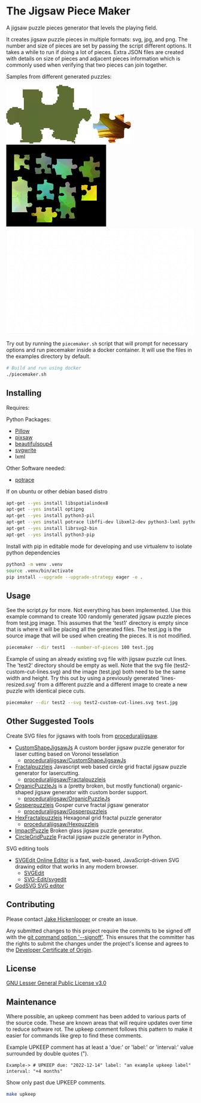 # The Jigsaw Piece Maker

A jigsaw puzzle pieces generator that levels the playing field.

It creates jigsaw puzzle pieces in multiple formats: svg, jpg, and png.  The
number and size of pieces are set by passing the script different options.  It
takes a while to run if doing a lot of pieces.  Extra JSON files are created
with details on size of pieces and adjacent pieces information which is commonly
used when verifying that two pieces can join together.

Samples from different generated puzzles:

![generated piece](docs/0.png)
![generated piece](docs/3.png)
![sample](docs/sample-pieces.png)
![generated piece cut example](docs/generated-piece-cut-example.svg)

Try out by running the `piecemaker.sh` script that will prompt for necessary options
and run piecemaker inside a docker container. It will use the files in the examples
directory by default.

```bash
# Build and run using docker
./piecemaker.sh
```

## Installing

Requires:

Python Packages:

* [Pillow](http://github.com/python-imaging/Pillow)
* [pixsaw](http://github.com/jkenlooper/pixsaw)
* [beautifulsoup4](http://www.crummy.com/software/BeautifulSoup/bs4/)
* [svgwrite](https://pypi.python.org/pypi/svgwrite)
* lxml

Other Software needed:

* [potrace](http://potrace.sourceforge.net/)

If on ubuntu or other debian based distro

```bash
apt-get --yes install libspatialindex8
apt-get --yes install optipng
apt-get --yes install python3-pil
apt-get --yes install potrace libffi-dev libxml2-dev python3-lxml python3-xcffib
apt-get --yes install librsvg2-bin
apt-get --yes install python3-pip
```


Install with pip in editable mode for developing and use virtualenv to isolate
python dependencies

```bash
python3 -m venv .venv
source .venv/bin/activate
pip install --upgrade --upgrade-strategy eager -e .
```


## Usage

See the script.py for more.  Not everything has been implemented. Use this
example command to create 100 randomly generated jigsaw puzzle pieces from
test.jpg image. This assumes that the 'test1' directory is empty since that is
where it will be placing all the generated files.  The test.jpg is the source
image that will be used when creating the pieces.  It is not modified.

```bash
piecemaker --dir test1  --number-of-pieces 100 test.jpg
```

Example of using an already existing svg file with jigsaw puzzle cut lines. The
'test2' directory should be empty as well. Note that the svg file
(test2-custom-cut-lines.svg) and the image (test.jpg) both need to be the same
width and height. Try this out by using a previously generated
'lines-resized.svg' from a different puzzle and a different image to create
a new puzzle with identical piece cuts.

```bash
piecemaker --dir test2 --svg test2-custom-cut-lines.svg test.jpg
```

## Other Suggested Tools

Create SVG files for jigsaws with tools from [proceduraljigsaw](https://github.com/proceduraljigsaw).

* [CustomShapeJigsawJs](https://proceduraljigsaw.github.io/CustomShapeJigsawJs/) A custom border jigsaw puzzle generator for laser cutting based on Voronoi tesselation
    * [proceduraljigsaw/CustomShapeJigsawJs](https://github.com/proceduraljigsaw/CustomShapeJigsawJs)
* [Fractalpuzzlejs](https://proceduraljigsaw.github.io/Fractalpuzzlejs/) Javascript web based circle grid fractal jigsaw puzzle generator for lasercutting.
    * [proceduraljigsaw/Fractalpuzzlejs](https://github.com/proceduraljigsaw/Fractalpuzzlejs)
* [OrganicPuzzleJs](https://proceduraljigsaw.github.io/OrganicPuzzleJs/) is a (pretty broken, but mostly functional) organic-shaped jigsaw generator with custom border support.
    * [proceduraljigsaw/OrganicPuzzleJs](https://github.com/proceduraljigsaw/OrganicPuzzleJs)
* [Gosperpuzzlejs](https://proceduraljigsaw.github.io/Gosperpuzzlejs/) Gosper curve fractal jigsaw generator
    * [proceduraljigsaw/Gosperpuzzlejs](https://github.com/proceduraljigsaw/Gosperpuzzlejs)
* [HexFractalpuzzlejs](https://proceduraljigsaw.github.io/Hexpuzzlejs/) Hexagonal grid fractal puzzle generator
    * [proceduraljigsaw/Hexpuzzlejs](https://github.com/proceduraljigsaw/Hexpuzzlejs)
* [ImpactPuzzle](https://github.com/proceduraljigsaw/ImpactPuzzle) Broken glass jigsaw puzzle generator.
* [CircleGridPuzzle](https://github.com/proceduraljigsaw/CircleGridPuzzle) Fractal jigsaw puzzle generator in Python.

SVG editing tools

* [SVGEdit Online Editor](https://svgedit.netlify.app/editor/index.html) is a fast, web-based, JavaScript-driven SVG drawing editor that works in any modern browser.
    * [SVGEdit](https://svg-edit.github.io/svgedit/)
    * [SVG-Edit/svgedit](https://github.com/SVG-Edit/svgedit)
* [GodSVG SVG editor](https://www.godsvg.com/)

## Contributing

Please contact [Jake Hickenlooper](mailto:jake@massive.xyz) or create an issue.

Any submitted changes to this project require the commits to be signed off with
the [git command option
'--signoff'](https://git-scm.com/docs/git-commit#Documentation/git-commit.txt---signoff).
This ensures that the committer has the rights to submit the changes under the
project's license and agrees to the [Developer Certificate of
Origin](https://developercertificate.org).

## License

[GNU Lesser General Public License v3.0](https://choosealicense.com/licenses/lgpl-3.0/)

## Maintenance

Where possible, an upkeep comment has been added to various parts of the source
code. These are known areas that will require updates over time to reduce
software rot. The upkeep comment follows this pattern to make it easier for
commands like grep to find these comments.

Example UPKEEP comment has at least a 'due:' or 'label:' or 'interval:' value
surrounded by double quotes (").
````
Example-> # UPKEEP due: "2022-12-14" label: "an example upkeep label" interval: "+4 months"
````

Show only past due UPKEEP comments.
```bash
make upkeep
```
